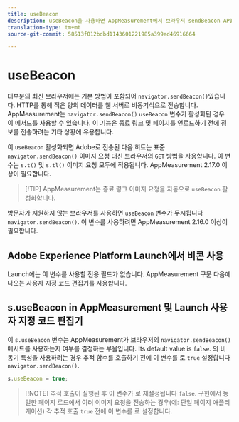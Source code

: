 ```yaml
---
title: useBeacon
description: useBeacon을 사용하면 AppMeasurement에서 브라우저 sendBeacon API를 사용하도록 할 수 있습니다.
translation-type: tm+mt
source-git-commit: 58513f012bdbd1143601221985a399ed46916664

---
```



# useBeacon

대부분의 최신 브라우저에는 기본 방법이 포함되어 `navigator.sendBeacon()`있습니다. HTTP를 통해 적은 양의 데이터를 웹 서버로 비동기식으로 전송합니다. AppMeasurement는 `navigator.sendBeacon()` `useBeacon` 변수가 활성화된 경우 이 메서드를 사용할 수 있습니다. 이 기능은 종료 링크 및 페이지를 언로드하기 전에 정보를 전송하려는 기타 상황에 유용합니다.

이 `useBeacon` 활성화되면 Adobe로 전송된 다음 히트는 표준 `navigator.sendBeacon()` 이미지 요청 대신 브라우저의 `GET` 방법을 사용합니다. 이 변수는 `s.t()` 및 `s.tl()` 이미지 요청 모두에 적용됩니다. AppMeasurement 2.17.0 이상이 필요합니다.

> [!TIP] AppMeasurement는 종료 링크 이미지 요청을 자동으로 `useBeacon` 활성화합니다.

방문자가 지원하지 않는 브라우저를 사용하면 `useBeacon` 변수가 무시됩니다 `navigator.sendBeacon()`. 이 변수를 사용하려면 AppMeasurement 2.16.0 이상이 필요합니다.

## Adobe Experience Platform Launch에서 비콘 사용

Launch에는 이 변수를 사용할 전용 필드가 없습니다. AppMeasurement 구문 다음에 나오는 사용자 지정 코드 편집기를 사용합니다.

## s.useBeacon in AppMeasurement 및 Launch 사용자 지정 코드 편집기

이 `s.useBeacon` 변수는 AppMeasurement가 브라우저의 `navigator.sendBeacon()` 메서드를 사용하는지 여부를 결정하는 부울입니다. Its default value is `false`. 의 비동기 특성을 사용하려는 경우 추적 함수를 호출하기 전에 이 변수를 로 `true` 설정합니다 `navigator.sendBeacon()`.

```js
s.useBeacon = true;
```

> [!NOTE] 추적 호출이 실행된 후 이 변수가 로 재설정됩니다 `false`. 구현에서 동일한 페이지 로드에서 여러 이미지 요청을 전송하는 경우(예: 단일 페이지 애플리케이션) 각 추적 호출 `true` 전에 이 변수를 로 설정합니다.
